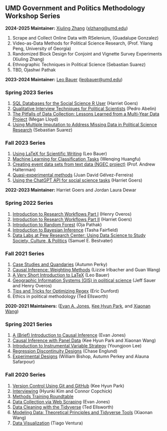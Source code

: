 ## UMD Government and Politics Methodology Workshop Series

__2024-2025 Maintainer:__ [Xiuling Zhang]() (xlzhang@umd.edu)
1. Scrape and Collect Online Data with RSelenium, (Guadalupe Gonzalez)
2. Video-as-Data Methods for Political Science Research, (Prof. Yilang Peng, University of Georgia)
3. Randomized Block Design for Conjoint and Vignette Survey Experiments (Xiuling Zhang)
4. Ethnographic Techniques in Political Science (Sebastian Suarez)
5. TBD, Ojashwi Pathak

__2023-2024 Maintainer:__ [Leo Bauer](https://leo-bauer.com/) (leobauer@umd.edu)
### Spring 2023 Series
1. [SQL Databases for the Social Science R User](https://github.com/gsa-gvpt/gvpt-methods/tree/master/sqlforsocialsciences) (Harriet Goers)
2. [Qualitative Interview Techniques for Political Scientists](https://github.com/gsa-gvpt/gvpt-methods/tree/master/interviews_new) (Pedro Abelin)
3. [The Pitfalls of Data Collection: Lessons Learned from a Multi-Year Data Project](https://github.com/gsa-gvpt/gvpt-methods/tree/master/datacollection) (Megan Lloyd)
4. [Using Multiple Imputation to Address Missing Data in Political Science Research](https://github.com/gsa-gvpt/gvpt-methods/tree/master/multipleimputation) (Sebastian Suarez)
  
### Fall 2023 Series
1. [Using LaTeX for Scientific Writing](https://github.com/gsa-gvpt/gvpt-methods/tree/master/introLaTeX) (Leo Bauer)
2. [Machine Learning for Classification Tasks](https://github.com/gsa-gvpt/gvpt-methods/tree/master/knnclassification) (Wenqing Huangfu)
3. [Creating event data sets from text data (NGEC project)](https://github.com/gsa-gvpt/gvpt-methods/tree/master/eventdata) (Prof. Andrew Halterman)
4. [Quasi-experimental methods](https://github.com/gsa-gvpt/gvpt-methods/tree/master/quasiexperiments) (Juan David Gélvez-Ferreira)
5. [Using the ChatGPT API for social science tasks](https://github.com/gsa-gvpt/gvpt-methods/tree/master/usinggpt) (Harriet Goers)

__2022-2023 Maintainer:__  Harriet Goers and Jordan Laura Dewar 
### Spring 2022 Series
1. [Introduction to Research Workflows Part I](https://github.com/gsa-gvpt/gvpt-methods/tree/master/workflow1) (Henry Overos)
2. [Introduction to Research Workflows Part II](https://github.com/gsa-gvpt/gvpt-methods/tree/master/workflow2) (Harriet Goers)
3. [Introduction to Random Forest](https://github.com/gsa-gvpt/gvpt-methods/tree/master/randomforest) (Oja Pathak)
4. [Introduction to Bayesian Inference](https://github.com/gsa-gvpt/gvpt-methods/tree/master/bayesianinference) (Tasha Fairfield)
5. [Data Labs at Pew Research Center: Using Data Science to Study Society, Culture, & Politics](https://github.com/gsa-gvpt/gvpt-methods/tree/master/pew) (Samuel E. Bestvater)

### Fall 2021 Series
1. [Case Studies and Quandaries](https://github.com/gsa-gvpt/gvpt-methods/tree/master/casestudies) (Autumn Perky)
2. [Causal Inference: Weighting Methods](https://github.com/gsa-gvpt/gvpt-methods/tree/master/weighting) (Lizzie Irlbacher and Guan Wang)
3. [A Very Short Introduction to LaTeX](https://github.com/gsa-gvpt/gvpt-methods/tree/master/introLaTeX) (Leo Bauer)
4. [Geographic Information Systems (GIS) in political science](https://github.com/gsa-gvpt/gvpt-methods/tree/master/introgis) (Jeff Sauer and Henry Overos)
5. [Tips and Tricks for Optimizing Regex](https://github.com/gsa-gvpt/gvpt-methods/tree/master/regex) (Eric Dunford)
6. Ethics in political methodology (Ted Ellsworth)

__2020-2021 Maintainers:__ ([Evan A. Jones](https://github.com/EandrewJones), [Kee Hyun Park](https://github.com/keehyunpark), and [Xiaonan Wang](https://github.com/Xiaonan21))

### Spring 2021 Series

1. [A (Brief) Introduction to Causal Inference](https://github.com/gsa-gvpt/gvpt-methods/tree/master/CI_intro) (Evan Jones)
2. [Causal Inference with Panel Data](https://github.com/gsa-gvpt/gvpt-methods/tree/master/paneldata) (Kee Hyun Park and Xiaonan Wang)
3. [Introduction to Instrumental Variable Strategy](https://github.com/gsa-gvpt/gvpt-methods/tree/master/instrumentalvariables) (Youngjoon Lee)
4. [Regression Discontinuity Designs](https://github.com/gsa-gvpt/gvpt-methods/tree/master/regressiondiscontinuity) (Chase Englund)
5. [Experimental Designs](https://github.com/gsa-gvpt/gvpt-methods/tree/master/experiments) (William Bishop, Autumn Perkey and Alauna Safarpour)

### Fall 2020 Series

1. [Version Control Using Git and GitHub](https://github.com/EandrewJones/gvpt-methods/tree/master/versioncontrol) (Kee Hyun Park)
2. [Interviewing](https://github.com/gsa-gvpt/gvpt-methods/tree/master/interviews/) (Hyunki Kim and Connor Copchick)
3. [Methods Training Roundtable](https://github.com/gsa-gvpt/gvpt-methods/tree/master/roundtable/)
4. [Data Collection via Web Scraping](https://github.com/gsa-gvpt/gvpt-methods/tree/master/webscraping) (Evan Jones)
5. [Data Cleaning with the Tidyverse](https://github.com/gsa-gvpt/gvpt-methods/tree/master/datacleaning) (Ted Ellsworth)
6. [Modeling Data: Theoretical Principles and Tidyverse Tools](https://github.com/gsa-gvpt/gvpt-methods/tree/master/modeling) (Xiaonan Wang)
7. [Data Visualization](https://github.com/gsa-gvpt/gvpt-methods/tree/master/datavisualization) (Tiago Ventura)

